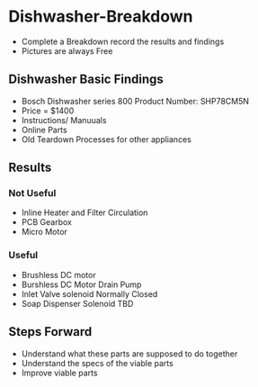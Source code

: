 # Dishwasher-Breakdown
- Complete a Breakdown record the results and findings
- Pictures are always Free

## Dishwasher Basic Findings
- Bosch Dishwasher series 800 Product Number: SHP78CM5N
- Price = $1400
- Instructions/ Manuuals
- Online Parts
- Old Teardown Processes for other appliances

## Results
### Not Useful
- Inline Heater and Filter Circulation
- PCB Gearbox
- Micro Motor
  
### Useful
- Brushless DC motor
- Burshless DC Motor Drain Pump
- Inlet Valve solenoid Normally Closed
- Soap Dispenser Solenoid TBD

## Steps Forward
- Understand what these parts are supposed to do together
- Understand the specs of the viable parts
- Improve viable parts
